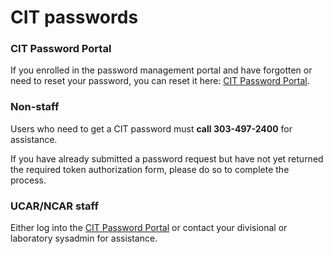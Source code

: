 # CIT passwords

### CIT Password Portal

If you enrolled in the password management portal and have forgotten or
need to reset your password, you can reset it here: [CIT Password Portal](https://pwreset.ucar.edu/pwreset/).

### Non-staff

Users who need to get a CIT password must **call 303-497-2400** for
assistance.

If you have already submitted a password request but have not yet
returned the required token authorization form, please do so to complete
the process.

### UCAR/NCAR staff

Either log into the [CIT Password Portal](https://pwreset.ucar.edu/pwreset/) or contact your divisional
or laboratory sysadmin for assistance.
